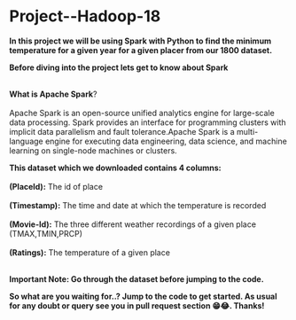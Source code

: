 # Project--Hadoop-18


**In this project we will be using Spark with Python to find the minimum temperature for a given year for a given placer from our 1800 dataset.**

**Before diving into the project lets get to know about Spark**<br></br>

**What is Apache Spark**?<br></br>
Apache Spark is an open-source unified analytics engine for large-scale data processing. Spark provides an interface for programming clusters with implicit data parallelism and fault tolerance.Apache Spark is a multi-language engine for executing data engineering, data science, and machine learning on single-node machines or clusters.

**This dataset which we downloaded contains 4 columns:** <br></br>
 **(PlaceId):** The id of place<br></br>
 **(Timestamp):** The time and date at which the temperature is recorded<br></br>
 **(Movie-Id):** The three different weather recordings of a given place (TMAX,TMIN,PRCP) <br></br>
 **(Ratings):** The temperature of a given place<br></br>
 
 **Important Note: Go through the dataset before jumping to the code.**

 **So what are you waiting for..? Jump to the code to get started. As usual for any doubt or query see you in pull request section 😁😂. Thanks!**
